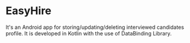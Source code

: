 # EasyHire
It's an Android app for storing/updating/deleting interviewed candidates profile. It is developed in Kotlin with the use of DataBinding Library.
